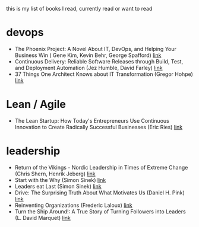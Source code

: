 this is my list of books I read, currently read or want to read 

# devops
- The Phoenix Project: A Novel About IT, DevOps, and Helping Your Business Win ( Gene Kim, Kevin Behr, George Spafford) [link](https://www.goodreads.com/book/show/17255186-the-phoenix-project)
- Continuous Delivery: Reliable Software Releases through Build, Test, and Deployment Automation (Jez Humble, David Farley) [link](https://www.goodreads.com/book/show/8686650-continuous-delivery)
- 37 Things One Architect Knows about IT Transformation (Gregor Hohpe) [link](https://www.goodreads.com/book/show/29499887-37-things-one-architect-knows) 

# Lean / Agile
- The Lean Startup: How Today's Entrepreneurs Use Continuous Innovation to Create Radically Successful Businesses (Eric Ries) [link](https://www.goodreads.com/book/show/10127019-the-lean-startup)

# leadership
- Return of the Vikings - Nordic Leadership in Times of Extreme Change (Chris Shern, Henrik Jeberg) [link](https://dpf.dk/produkt/bog/return-vikings)
- Start with the Why (Simon Sinek) [link](https://www.goodreads.com/book/show/7108725-start-with-why)
- Leaders eat Last (Simon Sinek) [link](https://www.goodreads.com/book/show/16144853-leaders-eat-last)
- Drive: The Surprising Truth About What Motivates Us  (Daniel H. Pink) [link](https://www.goodreads.com/book/show/6452796-drive)
- Reinventing Organizations (Frederic Laloux) [link](http://www.reinventingorganizations.com/)
- Turn the Ship Around!: A True Story of Turning Followers into Leaders (L. David Marquet) [link](https://www.goodreads.com/book/show/16158601-turn-the-ship-around)
